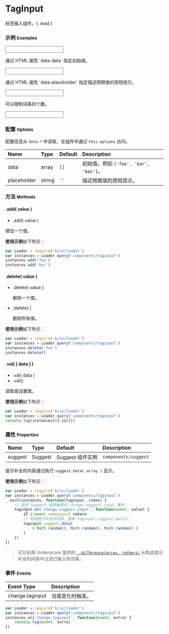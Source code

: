 # TagInput

标签输入组件。{ .lead }

### 示例 <small>Examples</small>

<div class="bs-example">
    <div class="content">
        <input bx-name="components/taginput" class="form-control">
    </div>
</div>

<div class="bs-example">
    <div class="content">
        <p>通过 HTML 属性 `data-data` 指定初始值。</p>
        <input bx-name="components/taginput" data-data="['foo', 'bar', 'baz']" class="form-control">
    </div>
</div>

<div class="bs-example">
    <div class="content">
        <p>通过 HTML 属性 `data-placeholder` 指定描述预期值的简短提示。</p>
        <input bx-name="components/taginput" data-placeholder="输入几个字符试试" class="form-control">
    </div>
</div>

<div class="bs-example">
    <div class="content">
        <p>可以限制词条的个数。</p>
        <input bx-name="components/taginput" data-limit="3" class="form-control">
    </div>
</div>

<script>
    require(['brix/loader', 'underscore', 'mock'], function(Loader, _, Mock) {
        Loader.boot(function() {
            var data = Mock.mock({
                'list|5-10': ['@NAME', 'N@NATURAL']
            }).list
            var taginputs = Loader.query('components/taginput')
            _.each(taginputs, function(taginput, index) {
                taginput.on('change.suggest.input', function(event, value) {
                    if (!event.namespace) return
                    // if (!value) taginput.suggest.data([])
                    taginput.suggest.data(
                        _.difference(
                            _.filter(data, function(item, index) {
                                return ('' + item).indexOf(value) !== -1
                            }),
                            taginput.val()
                        )
                    )
                })
            })
        })
    })
</script>

### 配置 <small>Options</small>

配置信息从 `data-*` 中读取，在组件中通过 `this.options` 访问。

Name | Type | Default | Description
:--- | :--- | :------ | :----------
data | array | `[]` | 初始值。例如 `['foo', 'bar', 'baz']`。
placeholder | string | `''` | 描述预期值的简短提示。

### 方法 <small>Methods</small>

#### .add( value )

* .add( value )

增加一个值。

**使用示例**如下所示：

```js
var Loader = require('brix/loader')
var instances = Loader.query('components/taginput')
instances.add('foo')
instances.add('bar')
```

#### .delete( value )

* .delete( value )
    
    删除一个值。

* .delete( )

    删除所有值。

**使用示例**如下所示：

```js
var Loader = require('brix/loader')
var instances = Loader.query('components/taginput')
instances.delete('foo')
instances.delete()
```

#### .val( [ data ] )

* .val( data )
* .val()

读取或设置值。

**使用示例**如下所示：

```js
var Loader = require('brix/loader')
var instances = Loader.query('components/taginput')
console.log(instances[0].val())
```


### 属性 <small>Properties</small>

Name | Type | Default | Description
:--- | :--- | :------ | :----------
suggest | Suggest | Suggest 组件实例 | `components/suggest`

提示补全的内容通过执行 `suggest.data( array )` 显示。

**使用示例**如下所示：

```js
var Loader = require('brix/loader')
var instances = Loader.query('components/taginput')
_.each(instances, function(taginput, index) {
    // 监听 Suggest 组件触发的 change.suggest.input 事件
    taginput.on('change.suggest.input', function(event, value) {
        if (!event.namespace) return
        // 构造提示补全的内容，调用 taginput.suggest.data()
        taginput.suggest.data(
            [ Math.random(), Math.random(), Math.random() ]
        )
    })
})
```

> 可以利用 Underscore 提供的 [`_.difference(array, *others)`](http://underscorejs.org/#difference) 从构造提示补全的内容中过滤已输入的词条。


### 事件 <small>Events</small>

Event Type | Description
:--------- | :----------
change.taginput | 当值变化时触发。

```js
var Loader = require('brix/loader')
var instances = Loader.query('components/taginput')
instances.on('change.taginput', function(event, extra) {
    console.log(event, extra)
})
```

